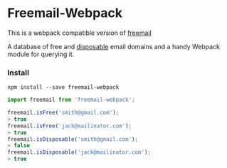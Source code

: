 # Freemail-Webpack

This is a webpack compatible version of [freemail](https://github.com/willwhite/freemail)

A database of free and [disposable](http://en.wikipedia.org/wiki/Disposable_email_address)
email domains and a handy Webpack module for querying it.


### Install

```
npm install --save freemail-webpack
```

```javascript
import freemail from 'freemail-webpack';

freemail.isFree('smith@gmail.com');
> true
freemail.isFree('jack@mailinator.com');
> true
freemail.isDisposable('smith@gmail.com');
> false
freemail.isDisposable('jack@mailinator.com');
> true

```